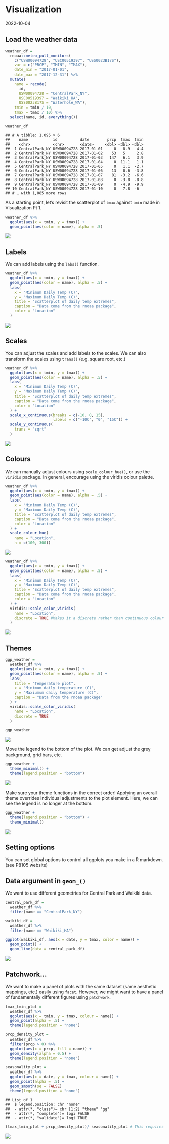 Visualization
================
2022-10-04

## Load the weather data

``` r
weather_df = 
  rnoaa::meteo_pull_monitors(
    c("USW00094728", "USC00519397", "USS0023B17S"),
    var = c("PRCP", "TMIN", "TMAX"), 
    date_min = "2017-01-01",
    date_max = "2017-12-31") %>%
  mutate(
    name = recode(
      id, 
      USW00094728 = "CentralPark_NY", 
      USC00519397 = "Waikiki_HA",
      USS0023B17S = "Waterhole_WA"),
    tmin = tmin / 10,
    tmax = tmax / 10) %>%
  select(name, id, everything())

weather_df
```

    ## # A tibble: 1,095 × 6
    ##    name           id          date        prcp  tmax  tmin
    ##    <chr>          <chr>       <date>     <dbl> <dbl> <dbl>
    ##  1 CentralPark_NY USW00094728 2017-01-01     0   8.9   4.4
    ##  2 CentralPark_NY USW00094728 2017-01-02    53   5     2.8
    ##  3 CentralPark_NY USW00094728 2017-01-03   147   6.1   3.9
    ##  4 CentralPark_NY USW00094728 2017-01-04     0  11.1   1.1
    ##  5 CentralPark_NY USW00094728 2017-01-05     0   1.1  -2.7
    ##  6 CentralPark_NY USW00094728 2017-01-06    13   0.6  -3.8
    ##  7 CentralPark_NY USW00094728 2017-01-07    81  -3.2  -6.6
    ##  8 CentralPark_NY USW00094728 2017-01-08     0  -3.8  -8.8
    ##  9 CentralPark_NY USW00094728 2017-01-09     0  -4.9  -9.9
    ## 10 CentralPark_NY USW00094728 2017-01-10     0   7.8  -6  
    ## # … with 1,085 more rows

As a starting point, let’s revisit the scatterplot of `tmax` against
`tmin` made in Visualization Pt 1.

``` r
weather_df %>% 
  ggplot(aes(x = tmin, y = tmax)) + 
  geom_point(aes(color = name), alpha = .5)
```

![](viz_ii_files/figure-gfm/unnamed-chunk-2-1.png)<!-- -->

## Labels

We can add labels using the `labs()` function.

``` r
weather_df %>% 
  ggplot(aes(x = tmin, y = tmax)) + 
  geom_point(aes(color = name), alpha = .5) +
  labs(
    x = "Minimum Daily Temp (C)",
    y = "Maximum Daily Temp (C)",
    title = "Scatterplot of daily temp extremes",
    caption = "Data come from the rnoaa package",
    color = "Location"
  )
```

![](viz_ii_files/figure-gfm/unnamed-chunk-3-1.png)<!-- -->

## Scales

You can adjust the scales and add labels to the scales. We can also
transform the scales using `trans()` (e.g. square root, etc.)

``` r
weather_df %>% 
  ggplot(aes(x = tmin, y = tmax)) + 
  geom_point(aes(color = name), alpha = .5) +
  labs(
    x = "Minimum Daily Temp (C)",
    y = "Maximum Daily Temp (C)",
    title = "Scatterplot of daily temp extremes",
    caption = "Data come from the rnoaa package",
    color = "Location"
  ) +
  scale_x_continuous(breaks = c(-10, 0, 15),
                     labels = c("-10C", "0", "15C")) +
  scale_y_continuous(
    trans = "sqrt"
  )
```

![](viz_ii_files/figure-gfm/unnamed-chunk-4-1.png)<!-- -->

## Colours

We can manually adjust colours using `scale_colour_hue()`, or use the
`viridis` package. In general, encourage using the viridis colour
palette.

``` r
weather_df %>% 
  ggplot(aes(x = tmin, y = tmax)) + 
  geom_point(aes(color = name), alpha = .5) +
  labs(
    x = "Minimum Daily Temp (C)",
    y = "Maximum Daily Temp (C)",
    title = "Scatterplot of daily temp extremes",
    caption = "Data come from the rnoaa package",
    color = "Location"
  ) +
  scale_colour_hue(
    name = "Location",
    h = c(100, 300))
```

![](viz_ii_files/figure-gfm/unnamed-chunk-5-1.png)<!-- -->

``` r
weather_df %>% 
  ggplot(aes(x = tmin, y = tmax)) + 
  geom_point(aes(color = name), alpha = .5) +
  labs(
    x = "Minimum Daily Temp (C)",
    y = "Maximum Daily Temp (C)",
    title = "Scatterplot of daily temp extremes",
    caption = "Data come from the rnoaa package",
    color = "Location"
  ) +
  viridis::scale_color_viridis(
    name = "Location", 
    discrete = TRUE #Makes it a discrete rather than continuous colour palette
  )
```

![](viz_ii_files/figure-gfm/unnamed-chunk-5-2.png)<!-- -->

## Themes

``` r
ggp_weather = 
  weather_df %>% 
  ggplot(aes(x = tmin, y = tmax)) + 
  geom_point(aes(color = name), alpha = .5) + 
  labs(
    title = "Temperature plot",
    x = "Minimum daily temperature (C)",
    y = "Maxiumum daily temperature (C)",
    caption = "Data from the rnoaa package"
  ) + 
  viridis::scale_color_viridis(
    name = "Location", 
    discrete = TRUE
  )

ggp_weather
```

![](viz_ii_files/figure-gfm/unnamed-chunk-6-1.png)<!-- -->

Move the legend to the bottom of the plot. We can get adjust the grey
background, grid bars, etc.

``` r
ggp_weather + 
  theme_minimal() +
  theme(legend.position = "bottom")
```

![](viz_ii_files/figure-gfm/unnamed-chunk-7-1.png)<!-- -->

Make sure your theme functions in the correct order! Applying an overall
theme overrides individual adjustments to the plot element. Here, we can
see the legend is no longer at the bottom.

``` r
ggp_weather + 
  theme(legend.position = "bottom") +
  theme_minimal()
```

![](viz_ii_files/figure-gfm/unnamed-chunk-8-1.png)<!-- -->

## Setting options

You can set global options to control all ggplots you make in a R
markdown. (see P8105 website)

## Data argument in `geom_()`

We want to use different geometries for Central Park and Waikiki data.

``` r
central_park_df = 
  weather_df %>% 
  filter(name == "CentralPark_NY")

waikiki_df = 
  weather_df %>% 
  filter(name == "Waikiki_HA")

ggplot(waikiki_df, aes(x = date, y = tmax, color = name)) +
  geom_point() + 
  geom_line(data = central_park_df)
```

![](viz_ii_files/figure-gfm/unnamed-chunk-9-1.png)<!-- -->

## Patchwork…

We want to make a panel of plots with the same dataset (same aesthetic
mappings, etc.) easily using `facet`. However, we might want to have a
panel of fundamentally different figures using `patchwork`.

``` r
tmax_tmin_plot = 
  weather_df %>% 
  ggplot(aes(x = tmin, y = tmax, colour = name)) +
  geom_point(alpha = .5) +
  theme(legend.position = "none")

prcp_density_plot = 
  weather_df %>% 
  filter(prcp > 0) %>% 
  ggplot(aes(x = prcp, fill = name)) +
  geom_density(alpha = 0.5) + 
  theme(legend.position = "none")

seasonality_plot = 
  weather_df %>% 
  ggplot(aes(x = date, y = tmax, colour = name)) + 
  geom_point(alpha = .5) + 
  geom_smooth(se = FALSE)
  theme(legend.position = "none")
```

    ## List of 1
    ##  $ legend.position: chr "none"
    ##  - attr(*, "class")= chr [1:2] "theme" "gg"
    ##  - attr(*, "complete")= logi FALSE
    ##  - attr(*, "validate")= logi TRUE

``` r
(tmax_tmin_plot + prcp_density_plot)/ seasonality_plot # This requires loading the patchwork library!
```

![](viz_ii_files/figure-gfm/unnamed-chunk-10-1.png)<!-- -->
